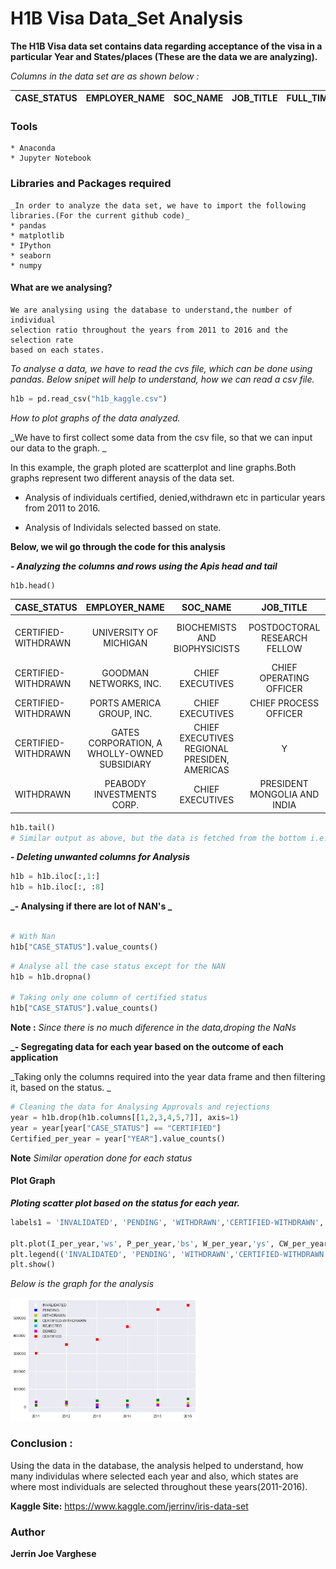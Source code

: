 # H1B Visa Data_Set Analysis

**The H1B Visa data set contains data regarding acceptance of the visa in a particular Year and States/places (These are the data we are analyzing).**

*_Columns in the data set are as shown below :_*

|CASE_STATUS  |EMPLOYER_NAME|SOC_NAME|JOB_TITLE|FULL_TIME_POSITION|PREVAILING_WAGE|YEAR|WORKSITE|lon| lat |
|---|:-----------:|:-----------:|:--------------:|:------------:|:-----------:|:-----------:|:--------------:|:------------:|--------------:|



### Tools
	* Anaconda
	* Jupyter Notebook

### Libraries and Packages required
	_In order to analyze the data set, we have to import the following libraries.(For the current github code)_
	* pandas
	* matplotlib
	* IPython
	* seaborn
	* numpy
	

#### What are we analysing?
	We are analysing using the database to understand,the number of individual
	selection ratio throughout the years from 2011 to 2016 and the selection rate
	based on each states.
		
_To analyse a data, we have to read the cvs file, which can be done using pandas._
_Below snipet will help to understand, how we can read a csv file._

```python
h1b = pd.read_csv("h1b_kaggle.csv")
```

*How to plot graphs of the data analyzed.*

_We have to first collect some data from the csv file, so that we can input
our data to the graph. _

In this example, the graph ploted are scatterplot and line graphs.Both graphs represent two different anaysis of the data set.

  - Analysis of individuals certified, denied,withdrawn etc in particular years from     2011 to 2016.
  
  - Analysis of Individals selected bassed on state.



**Below, we wil go through the code for this analysis**



**_- Analyzing the columns and rows using the Apis head and tail_**

```python
h1b.head()
```
|CASE_STATUS  |EMPLOYER_NAME|SOC_NAME|JOB_TITLE|FULL_TIME_POSITION|PREVAILING_WAGE|YEAR|WORKSITE|lon| lat |
|---|:-----------:|:-----------:|:--------------:|:------------:|:-----------:|:-----------:|:--------------:|:------------:|--------------:|
|CERTIFIED-WITHDRAWN|	UNIVERSITY OF MICHIGAN|	BIOCHEMISTS AND BIOPHYSICISTS|	POSTDOCTORAL RESEARCH FELLOW|	N	|36067.0|	2016.0	}ANN ARBOR, MICHIGAN|	-83.743038|	42.280826|
|CERTIFIED-WITHDRAWN|	GOODMAN NETWORKS, INC.|	CHIEF EXECUTIVES| CHIEF OPERATING OFFICER|	Y	|242674.0|	2016.0|	PLANO, TEXAS|	-96.698886|	33.019843|
|CERTIFIED-WITHDRAWN|	PORTS AMERICA GROUP, INC.|	CHIEF EXECUTIVES|	CHIEF PROCESS OFFICER|	Y|	193066.0|	2016.0|	JERSEY CITY, NEW JERSEY|	-74.077642|	40.728158|
|CERTIFIED-WITHDRAWN|	GATES CORPORATION, A WHOLLY-OWNED SUBSIDIARY| 	CHIEF EXECUTIVES	REGIONAL PRESIDEN, AMERICAS|	Y|	220314.0|	2016.0|	DENVER, COLORADO|	-104.990251|	39.739236|
|WITHDRAWN|	PEABODY INVESTMENTS CORP.|	CHIEF EXECUTIVES|	PRESIDENT MONGOLIA AND INDIA	|Y|	157518.4|	2016.0|	ST. LOUIS, MISSOURI|	-90.199404|	38.627003|

``` python
h1b.tail()
# Similar output as above, but the data is fetched from the bottom i.e. last rows.
```




**_- Deleting unwanted columns for Analysis_**

```python
h1b = h1b.iloc[:,1:]
h1b = h1b.iloc[:, :8]
```



**_- Analysing if there are lot of NAN's _**

```python

# With Nan 
h1b["CASE_STATUS"].value_counts()

```

```python
# Analyse all the case status except for the NAN
h1b = h1b.dropna()

# Taking only one column of certified status
h1b["CASE_STATUS"].value_counts()
```
**Note :** _Since there is no much diference in the data,droping the NaNs_


**_- Segregating data for each year based on the outcome of each application**


_Taking only the columns required into the year data frame and then filtering it, based on the status. _
```python
# Cleaning the data for Analysing Approvals and rejections
year = h1b.drop(h1b.columns[[1,2,3,4,5,7]], axis=1)
year = year[year["CASE_STATUS"] == "CERTIFIED"]
Certified_per_year = year["YEAR"].value_counts()
```
**Note** _Similar operation done for each status_

#### Plot Graph

**_Ploting scatter plot based on the status for each year._**

```python
labels1 = 'INVALIDATED', 'PENDING', 'WITHDRAWN','CERTIFIED-WITHDRAWN', 'REJECTED','DENIED','CERTIFIED'

plt.plot(I_per_year,'ws', P_per_year,'bs', W_per_year,'ys', CW_per_year,'gs',R_per_year,'cs',Denied_per_year,'ms',Certified_per_year,'rs')
plt.legend(('INVALIDATED', 'PENDING', 'WITHDRAWN','CERTIFIED-WITHDRAWN', 'REJECTED','DENIED','CERTIFIED'))
plt.show()
```

_Below is the graph for the analysis_

 <img src="graph1.jpg" width="300"/>
 

### Conclusion :

Using the data in the database, the analysis helped to understand,
how many individulas where selected each year and also, which states are where
most individuals are selected throughout these years(2011-2016).




**Kaggle Site:**
https://www.kaggle.com/jerrinv/iris-data-set


### Author
**Jerrin Joe Varghese**




